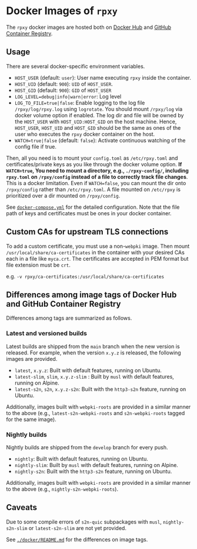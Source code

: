 # Docker Images of `rpxy`

The `rpxy` docker images are hosted both on [Docker Hub](https://hub.docker.com/r/jqtype/rpxy) and [GitHub Container Registry](https://github.com/junkurihara/rust-rpxy/pkgs/container/rust-rpxy).

## Usage

There are several docker-specific environment variables.

- `HOST_USER` (default: `user`): User name executing `rpxy` inside the container.
- `HOST_UID` (default: `900`): `UID` of `HOST_USER`.
- `HOST_GID` (default: `900`): `GID` of `HOST_USER`
- `LOG_LEVEL=debug|info|warn|error`: Log level
- `LOG_TO_FILE=true|false`: Enable logging to the log file `/rpxy/log/rpxy.log` using `logrotate`. You should mount `/rpxy/log` via docker volume option if enabled. The log dir and file will be owned by the `HOST_USER` with `HOST_UID:HOST_GID` on the host machine. Hence, `HOST_USER`, `HOST_UID` and `HOST_GID` should be the same as ones of the user who executes the `rpxy` docker container on the host.
- `WATCH=true|false` (default: `false`): Activate continuous watching of the config file if true.

Then, all you need is to mount your `config.toml` as `/etc/rpxy.toml` and certificates/private keys as you like through the docker volume option. **If `WATCH=true`, You need to mount a directory, e.g., `./rpxy-config/`, including `rpxy.toml` on `/rpxy/config` instead of a file to correctly track file changes**. This is a docker limitation. Even if `WATCH=false`, you can mount the dir onto `/rpxy/config` rather than `/etc/rpxy.toml`. A file mounted on `/etc/rpxy` is prioritized over a dir mounted on `/rpxy/config`.

See [`docker-compose.yml`](./docker-compose.yml) for the detailed configuration. Note that the file path of keys and certificates must be ones in your docker container.

## Custom CAs for upstream TLS connections

To add a custom certificate, you must use a non-`webpki` image. Then mount `/usr/local/share/ca-certificates` in the container with your desired CAs each in a file like `myca.crt`. The certificates are accepted in PEM format but file extension must be `crt`.

e.g. `-v rpxy/ca-certificates:/usr/local/share/ca-certificates`

## Differences among image tags of Docker Hub and GitHub Container Registry

Differences among tags are summarized as follows.

### Latest and versioned builds

Latest builds are shipped from the `main` branch when the new version is released. For example, when the version `x.y.z` is released, the following images are provided.

- `latest`, `x.y.z`: Built with default features, running on Ubuntu.
- `latest-slim`, `slim`, `x.y.z-slim` : Built by `musl` with default features, running on Alpine.
- `latest-s2n`, `s2n`, `x.y.z-s2n`: Built with the `http3-s2n` feature, running on Ubuntu.

Additionally, images built with `webpki-roots` are provided in a similar manner to the above (e.g., `latest-s2n-webpki-roots` and `s2n-webpki-roots` tagged for the same image).

### Nightly builds

Nightly builds are shipped from the `develop` branch for every push.

- `nightly`: Built with default features, running on Ubuntu.
- `nightly-slim`: Built by `musl` with default features, running on Alpine.
- `nightly-s2n`: Built with the `http3-s2n` feature, running on Ubuntu.

Additionally, images built with `webpki-roots` are provided in a similar manner to the above (e.g., `nightly-s2n-webpki-roots`).

## Caveats

Due to some compile errors of `s2n-quic` subpackages with `musl`, `nightly-s2n-slim` or `latest-s2n-slim` are not yet provided.

See [`./docker/README.md`](./docker/README.md) for the differences on image tags.
